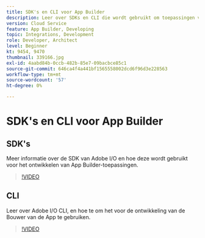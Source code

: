 ```yaml
---
title: SDK's en CLI voor App Builder
description: Leer over SDKs en CLI die wordt gebruikt om toepassingen van de Bouwer van de App te ontwikkelen.
version: Cloud Service
feature: App Builder, Developing
topic: Integrations, Development
role: Developer, Architect
level: Beginner
kt: 9454, 9470
thumbnail: 339166.jpg
exl-id: 4aabd84b-0ccb-482b-85e7-09bacbce85c1
source-git-commit: 646ca4f4a441bf1565558002dcd6f96d3e228563
workflow-type: tm+mt
source-wordcount: '57'
ht-degree: 0%

---
```


# SDK&#39;s en CLI voor App Builder

## SDK&#39;s

Meer informatie over de SDK van Adobe I/O en hoe deze wordt gebruikt voor het ontwikkelen van App Builder-toepassingen.

>[!VIDEO](https://video.tv.adobe.com/v/339166/?quality=12&learn=on)

## CLI

Leer over Adobe I/O CLI, en hoe te om het voor de ontwikkeling van de Bouwer van de App te gebruiken.

>[!VIDEO](https://video.tv.adobe.com/v/339167/?quality=12&learn=on)
